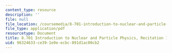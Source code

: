 ```yaml
---
content_type: resource
description: ''
file: null
file_location: /coursemedia/8-701-introduction-to-nuclear-and-particle-physics-fall-2020/96324633ce391e9eecbc891d1ac00cb2_MIT8_701f20_rec1.pdf
file_type: application/pdf
resourcetype: Document
title: 8.701 Introduction to Nuclear and Particle Physics, Recitation 1
uid: 96324633-ce39-1e9e-ecbc-891d1ac00cb2
---
```

